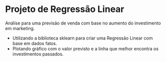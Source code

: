 # Projeto de Regressão Linear

Análise para uma previsão de venda com base no aumento do investimento em marketing.
- Utilizando a biblioteca sklearn para criar uma Regressão Linear com base em dados fatos.
- Plotando gráfico com o valor previsto e a linha que melhor encontra os investimentos passados.
